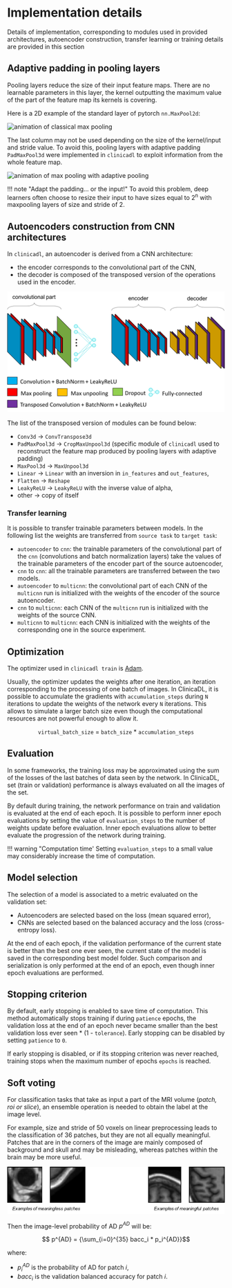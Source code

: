 # Implementation details

Details of implementation, corresponding to modules used in provided architectures, autoencoder construction, 
transfer learning or training details are provided in this section

## Adaptive padding in pooling layers

Pooling layers reduce the size of their input feature maps. 
There are no learnable parameters in this layer, the kernel outputting the maximum value of the part of the feature map its kernels is covering.

Here is a 2D example of the standard layer of pytorch `nn.MaxPool2d`:

<img src="https://drive.google.com/uc?id=1qh9M9r9mfpZeSD1VjOGQAl8zWqBLmcKz" style="height: 200px;" alt="animation of classical max pooling">

The last column may not be used depending on the size of the kernel/input and stride value. 
To avoid this, pooling layers with adaptive padding `PadMaxPool3d` were implemented in `clinicadl` to exploit information from the whole feature map.

<img src="https://drive.google.com/uc?id=14R_LCTiV0N6ZXm-3wQCj_Gtc1LsXdQq_" style="height: 200px;" alt="animation of max pooling with adaptive pooling">

!!! note "Adapt the padding... or the input!"
    To avoid this problem, deep learners often choose to resize their input to have sizes 
    equal to 2<sup>n</sup> with maxpooling layers of size and stride of 2.

## Autoencoders construction from CNN architectures

In `clinicadl`, an autoencoder is derived from a CNN architecture:

- the encoder corresponds to the convolutional part of the CNN,
- the decoder is composed of the transposed version of the operations used in the encoder.

![Transfer learning from autoencoders to CNNs](../images/transfer_learning.png)

The list of the transposed version of modules can be found below:

- `Conv3d` → `ConvTranspose3d`
- `PadMaxPool3d` → `CropMaxUnpool3d` 
(specific module of `clinicadl` used to reconstruct the feature map produced by pooling layers with adaptive padding)
- `MaxPool3d` → `MaxUnpool3d`
- `Linear` → `Linear` with an inversion in `in_features` and `out_features`,
- `Flatten` → `Reshape`
- `LeakyReLU` → `LeakyReLU` with the inverse value of alpha,
- other → copy of itself

### Transfer learning

It is possible to transfer trainable parameters between models. In the following list the weights are transferred from `source task` to `target task`:

- `autoencoder` to `cnn`: the trainable parameters of the convolutional part of the `cnn` 
(convolutions and batch normalization layers) take the values of the trainable parameters of the encoder part of the source autoencoder,
- `cnn` to `cnn`: all the trainable parameters are transferred between the two models.
- `autoencoder` to `multicnn`: the convolutional part of each CNN of the `multicnn` run is initialized
 with the weights of the encoder of the source autoencoder.
- `cnn` to `multicnn`: each CNN of the `multicnn` run is initialized with the weights of the source CNN.
- `multicnn` to `multicnn`: each CNN is initialized with the weights of the corresponding one in the source experiment.

## Optimization

The optimizer used in `clinicadl train` is [Adam](https://arxiv.org/abs/1412.6980). 

Usually, the optimizer updates the weights after one iteration, an iteration corresponding 
to the processing of one batch of images.
In ClinicaDL, it is possible to accumulate the gradients with `accumulation_steps` during `N` iterations to update
the weights of the network every `N` iterations. This allows to simulate a larger batch size
even though the computational resources are not powerful enough to allow it.

<p style="text-align: center;">
<code>virtual_batch_size</code> = <code>batch_size</code> * <code>accumulation_steps</code>
</p>

## Evaluation

In some frameworks, the training loss may be approximated using the sum of the losses of the last
batches of data seen by the network. In ClinicaDL, set (train or validation) performance is always evaluated
on all the images of the set.

By default during training, the network performance on train and validation is evaluated at the end of each epoch.
It is possible to perform inner epoch evaluations by setting the value of `evaluation_steps` to the number of 
weights update before evaluation. Inner epoch evaluations allow to better evaluate the progression of the network
during training. 

!!! warning "Computation time'
    Setting `evaluation_steps` to a small value may considerably increase the time of computation.

## Model selection

The selection of a model is associated to a metric evaluated on the validation set:

- Autoencoders are selected based on the loss (mean squared error),
- CNNs are selected based on the balanced accuracy and the loss (cross-entropy loss).

At the end of each epoch, if the validation performance of the current state is better than the best one ever seen, 
the current state of the model is saved in the corresponding best model folder.
Such comparison and serialization is only performed at the end of an epoch, even though inner epoch evaluations 
are performed.

## Stopping criterion

By default, early stopping is enabled to save time of computation. This method automatically stops training
if during `patience` epochs, the validation loss at the end of an epoch never became smaller than the best validation
loss ever seen * (1 - `tolerance`). Early stopping can be disabled by setting `patience` to `0`.

If early stopping is disabled, or if its stopping criterion was never reached, training stops when the maximum number
of epochs `epochs` is reached.

## Soft voting

<SCRIPT SRC='https://cdn.mathjax.org/mathjax/latest/MathJax.js?config=TeX-AMS-MML_HTMLorMML'></SCRIPT>
<SCRIPT>MathJax.Hub.Config({ tex2jax: {inlineMath: [['$','$'], ['\\(','\\)']]}})</SCRIPT> 

For classification tasks that take as input a part of the MRI volume (*patch, roi or slice*), 
an ensemble operation is needed to obtain the label at the image level.

For example, size and stride of 50 voxels on linear preprocessing leads to the classification of 36 patches,
but they are not all equally meaningful.
Patches that are in the corners of the image are mainly composed of background and skull and may be misleading,
whereas patches within the brain may be more useful.

![Comparison of meaningful and misleading patches](../images/patches.png)

Then the image-level probability of AD *p<sup>AD</sup>* will be:

$$ p^{AD} = {\sum_{i=0}^{35} bacc_i * p_i^{AD}}$$

where:

- *p<sub>i</sub><sup>AD</sup>* is the probability of AD for patch *i*,
- *bacc<sub>i</sub>* is the validation balanced accuracy for patch *i*.